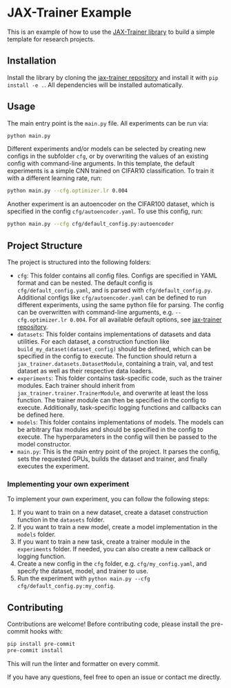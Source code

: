 # JAX-Trainer Example

This is an example of how to use the [JAX-Trainer library](https://github.com/phlippe/jax_trainer) to build a simple template for research projects.

## Installation

Install the library by cloning the [jax-trainer repository](https://github.com/phlippe/jax_trainer) and install it with `pip install -e .`. All dependencies will be installed automatically.

## Usage

The main entry point is the `main.py` file. All experiments can be run via:

```bash
python main.py
```

Different experiments and/or models can be selected by creating new configs in the subfolder `cfg`, or by overwriting the values of an existing config with command-line arguments. In this template, the default experiments is a simple CNN trained on CIFAR10 classification. To train it with a different learning rate, run:

```bash
python main.py --cfg.optimizer.lr 0.004
```

Another experiment is an autoencoder on the CIFAR100 dataset, which is specified in the config `cfg/autoencoder.yaml`. To use this config, run:

```bash
python main.py --cfg cfg/default_config.py:autoencoder
```

## Project Structure

The project is structured into the following folders:

- `cfg`: This folder contains all config files. Configs are specified in YAML format and can be nested. The default config is `cfg/default_config.yaml`, and is parsed with `cfg/default_config.py`. Additional configs like `cfg/autoencoder.yaml` can be defined to run different experiments, using the same python file for parsing. The config can be overwritten with command-line arguments, e.g. `--cfg.optimizer.lr 0.004`. For all available default options, see [jax-trainer repository](https://github.com/phlippe/jax_trainer/tree/main#configuration).
- `datasets`: This folder contains implementations of datasets and data utilities. For each dataset, a construction function like `build_my_dataset(dataset_config)` should be defined, which can be specified in the config to execute. The function should return a `jax_trainer.datasets.DatasetModule`, containing a train, val, and test dataset as well as their respective data loaders.
- `experiments`: This folder contains task-specific code, such as the trainer modules. Each trainer should inherit from `jax_trainer.trainer.TrainerModule`, and overwrite at least the loss function. The trainer module can then be specified in the config to execute. Additionally, task-specific logging functions and callbacks can be defined here.
- `models`: This folder contains implementations of models. The models can be arbitrary flax modules and should be specified in the config to execute. The hyperparameters in the config will then be passed to the model constructor.
- `main.py`: This is the main entry point of the project. It parses the config, sets the requested GPUs, builds the dataset and trainer, and finally executes the experiment.

### Implementing your own experiment

To implement your own experiment, you can follow the following steps:

1. If you want to train on a new dataset, create a dataset construction function in the `datasets` folder.
2. If you want to train a new model, create a model implementation in the `models` folder.
3. If you want to train a new task, create a trainer module in the `experiments` folder. If needed, you can also create a new callback or logging function.
4. Create a new config in the `cfg` folder, e.g. `cfg/my_config.yaml`, and specify the dataset, model, and trainer to use.
5. Run the experiment with `python main.py --cfg cfg/default_config.py:my_config`.

## Contributing

Contributions are welcome! Before contributing code, please install the pre-commit hooks with:

```bash
pip install pre-commit
pre-commit install
```

This will run the linter and formatter on every commit.

If you have any questions, feel free to open an issue or contact me directly.
